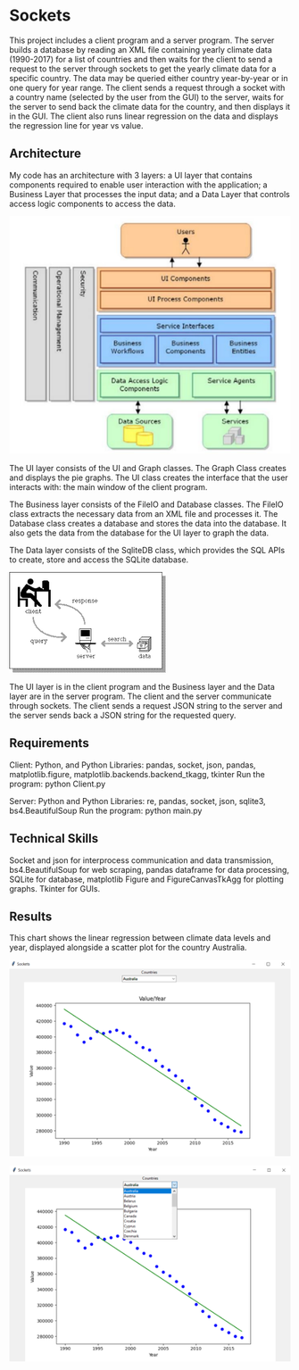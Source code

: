 # Sockets

This project includes a client program and a server program. The server builds a database by reading an XML file containing yearly climate data (1990-2017) for a list of countries and then waits for the client to send a request to the server through sockets to get the yearly climate data for a specific country. The data may be queried either country year-by-year or in one query for year range. The client sends a request through a socket with a country name (selected by the user from the GUI) to the server, waits for the server to send back the climate data for the country, and then displays it in the GUI. The client also runs linear regression on the data and displays the regression line for year vs value.

## Architecture

My code has an architecture with 3 layers: a UI layer that contains components required to enable user interaction with the application; a Business Layer that processes the input data; and a Data Layer that controls access logic components to access the data.

![image](https://github.com/carab9/sockets/blob/main/architecture.png)

The UI layer consists of the UI and Graph classes. The Graph Class creates and displays  the pie graphs. The UI class creates the interface that the user interacts with: the main window of the client program.

The Business layer consists of the FileIO and Database classes. The FileIO class extracts the necessary data from an XML file and processes it. The Database class creates a database and stores the data into the database. It also gets the data from the database for the UI layer to graph the data.

The Data layer consists of the SqliteDB class, which provides the SQL APIs to create, store and access the SQLite database. 

![image](https://github.com/carab9/sockets/blob/main/client_server.png)

The UI layer is in the client program and the Business layer and the Data layer are in the server program. The client and the server communicate through sockets. The client sends a request JSON string to the server and the server sends back a JSON string for the requested query. 

## Requirements

Client:
Python, and Python Libraries: pandas, socket, json, pandas, matplotlib.figure, matplotlib.backends.backend_tkagg, tkinter
Run the program: python Client.py

Server:
Python and Python Libraries: re, pandas, socket, json, sqlite3, bs4.BeautifulSoup
Run the program: python main.py

## Technical Skills

Socket and json for interprocess communication and data transmission, bs4.BeautifulSoup for web scraping, pandas dataframe for data processing, SQLite for database, matplotlib Figure and FigureCanvasTkAgg for plotting graphs. Tkinter for GUIs.

## Results

This chart shows the linear regression between climate data levels and year, displayed alongside a scatter plot for the country Australia.

![image](https://github.com/carab9/sockets/blob/main/linreg_graph.png)


![image](https://github.com/carab9/sockets/blob/main/linreg_graph_menu.png)
